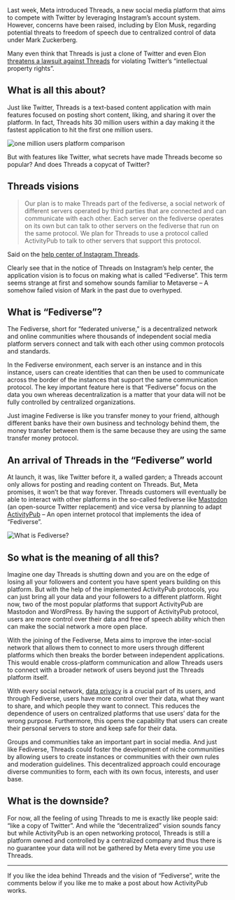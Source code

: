 Last week, Meta introduced Threads, a new social media platform that aims to compete with Twitter by leveraging Instagram’s account system. However, concerns have been raised, including by Elon Musk, regarding potential threats to freedom of speech due to centralized control of data under Mark Zuckerberg.

Many even think that Threads is just a clone of Twitter and even Elon [threatens a lawsuit against Threads](https://www.theguardian.com/technology/2023/jul/06/twitter-meta-lawsuit-threads-app-musk-zuckerberg) for violating Twitter’s “intellectual property rights”.

## What is all this about?
Just like Twitter, Threads is a text-based content application with main features focused on posting short content, liking, and sharing it over the platform. In fact, Threads hits 30 million users within a day making it the fastest application to hit the first one million users.

![one million users platform comparison](https://dev-to-uploads.s3.amazonaws.com/uploads/articles/j4xageig73keib5ehuyg.png)

But with features like Twitter, what secrets have made Threads become so popular? And does Threads a copycat of Twitter?

## Threads visions
> Our plan is to make Threads part of the fediverse, a social network of different servers operated by third parties that are connected and can communicate with each other. Each server on the fediverse operates on its own but can talk to other servers on the fediverse that run on the same protocol. We plan for Threads to use a protocol called ActivityPub to talk to other servers that support this protocol.

Said on the [help center of Instagram Threads](https://help.instagram.com/169559812696339).

Clearly see that in the notice of Threads on Instagram’s help center, the application vision is to focus on making what is called “Fediverse”. This term seems strange at first and somehow sounds familiar to Metaverse – A somehow failed vision of Mark in the past due to overhyped.

## What is “Fediverse”?
The Fediverse, short for “federated universe,” is a decentralized network and online communities where thousands of independent social media platform servers connect and talk with each other using common protocols and standards.

In the Fediverse environment, each server is an instance and in this instance, users can create identities that can then be used to communicate across the border of the instances that support the same communication protocol. The key important feature here is that “Fediverse” focus on the data you own whereas decentralization is a matter that your data will not be fully controlled by centralized organizations.

Just imagine Fediverse is like you transfer money to your friend, although different banks have their own business and technology behind them, the money transfer between them is the same because they are using the same transfer money protocol.

## An arrival of Threads in the “Fediverse” world
At launch, it was, like Twitter before it, a walled garden; a Threads account only allows for posting and reading content on Threads. But, Meta promises, it won’t be that way forever. Threads customers will eventually be able to interact with other platforms in the so-called fediverse like [Mastodon](https://joinmastodon.org/) (an open-source Twitter replacement) and vice versa by planning to adapt [ActivityPub](https://www.w3.org/TR/activitypub/) – An open internet protocol that implements the idea of “Fediverse”.

![What is Fediverse?](https://dev-to-uploads.s3.amazonaws.com/uploads/articles/vychq8goo1uj68dufksa.png)

## So what is the meaning of all this?
Imagine one day Threads is shutting down and you are on the edge of losing all your followers and content you have spent years building on this platform. But with the help of the implemented ActivityPub protocols, you can just bring all your data and your followers to a different platform. Right now, two of the most popular platforms that support ActivityPub are Mastodon and WordPress. By having the support of ActivityPub protocol, users are more control over their data and free of speech ability which then can make the social network a more open place.

With the joining of the Fediverse, Meta aims to improve the inter-social network that allows them to connect to more users through different platforms which then breaks the border between independent applications. This would enable cross-platform communication and allow Threads users to connect with a broader network of users beyond just the Threads platform itself.

With every social network, [data privacy](https://junedang.com/what-is-https-and-how-does-it-work/) is a crucial part of its users, and through Fediverse, users have more control over their data, what they want to share, and which people they want to connect. This reduces the dependence of users on centralized platforms that use users’ data for the wrong purpose. Furthermore, this opens the capability that users can create their personal servers to store and keep safe for their data.

Groups and communities take an important part in social media. And just like Fediverse, Threads could foster the development of niche communities by allowing users to create instances or communities with their own rules and moderation guidelines. This decentralized approach could encourage diverse communities to form, each with its own focus, interests, and user base.

## What is the downside?
For now, all the feeling of using Threads to me is exactly like people said: “like a copy of Twitter”. And while the “decentralized” vision sounds fancy but while ActivityPub is an open networking protocol, Threads is still a platform owned and controlled by a centralized company and thus there is no guarantee your data will not be gathered by Meta every time you use Threads.

---
If you like the idea behind Threads and the vision of “Fediverse”, write the comments below if you like me to make a post about how ActivityPub works.
